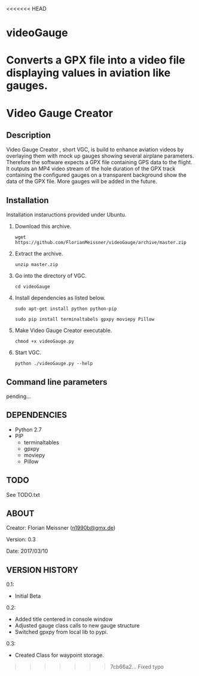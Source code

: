 <<<<<<< HEAD
# videoGauge
Converts a GPX file into a video file displaying values in aviation like gauges.
=======
# Video Gauge Creator

## Description

Video Gauge Creator , short VGC, is build to enhance aviation videos by overlaying them
with mock up gauges showing several airplane parameters. Therefore the
software expects a GPX file containing GPS data to the flight. It outputs an
MP4 video stream of the hole duration of the GPX track containing the
configured gauges on a transparent background show the data of the GPX file.
More gauges will be added in the future.


## Installation

Installation instaructions provided under Ubuntu.

1. Download this archive.

    `wget https://github.com/FlorianMeissner/videoGauge/archive/master.zip`
    
2. Extract the archive.

    `unzip master.zip`
    
3. Go into the directory of VGC.

    `cd videoGauge`
    
4. Install dependencies as listed below.

    `sudo apt-get install python python-pip`

    `sudo pip install terminaltabels gpxpy moviepy Pillow`
    
5. Make Video Gauge Creator executable.

    `chmod +x videoGauge.py`
    
6. Start VGC.

    `python ./videoGauge.py --help`


## Command line parameters

pending...
    

## DEPENDENCIES

- Python 2.7
- PIP
    - terminaltables
    - gpxpy
    - moviepy
    - Pillow


## TODO
See TODO.txt


## ABOUT

Creator:  Florian Meissner (n1990b@gmx.de)

Version:  0.3

Date:     2017/03/10


## VERSION HISTORY

0.1:  
- Initial Beta

0.2:  
- Added title centered in console window
- Adjusted gauge class calls to new gauge structure
- Switched gpxpy from local lib to pypi.

0.3:
- Created Class for waypoint storage.
>>>>>>> 7cb66a2... Fixed typo
